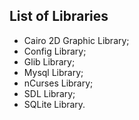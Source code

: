 ## List of Libraries

* Cairo 2D Graphic Library;
* Config Library;
* Glib Library;
* Mysql Library;
* nCurses Library;
* SDL Library;
* SQLite Library.
